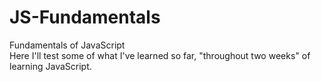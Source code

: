 # JS-Fundamentals
Fundamentals of JavaScript <br>
Here I'll test some of what I've learned so far, "throughout two weeks" of learning JavaScript.

